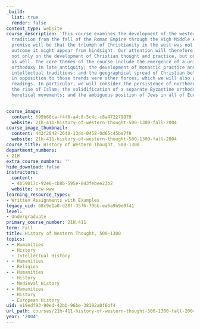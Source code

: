 ```yaml
---
_build:
  list: true
  render: false
content_type: website
course_description: 'This course examines the development of the western intellectual
  tradition from the fall of the Roman Empire through the High Middle Ages. Our basic
  premise will be that the triumph of Christianity in the west was not the inevitable
  outcome it might appear from hindsight. Our attention will therefore be focused
  not only on the development of Christian thought and practice, but on its challengers
  as well. The core themes of the course include the emergence of a uniform Christian
  orthodoxy in late antiquity; the development of monastic practice and its attendant
  intellectual traditions; and the geographical spread of Christian beliefs. Working
  in opposition to those trends were other forces, which we will also address in our
  readings. In particular, we will consider the persistence of northern paganism;
  the rise of Islam; the solidification of a separate Byzantine orthodoxy; indigenous
  heretical movements; and the ambiguous position of Jews in all of European society.

  '
course_image:
  content: 699b66ca-f4f6-a4c8-5c4c-c8a472279079
  website: 21h-411-history-of-western-thought-500-1300-fall-2004
course_image_thumbnail:
  content: 443f2042-2640-13dd-0458-0d65c45be7f0
  website: 21h-411-history-of-western-thought-500-1300-fall-2004
course_title: History of Western Thought, 500-1300
department_numbers:
- 21H
extra_course_numbers: ''
hide_download: false
instructors:
  content:
  - 4b59017c-92e6-cb8b-595e-843febee23b2
  website: ocw-www
learning_resource_types:
- Written Assignments with Examples
legacy_uid: 08c9e1a0-d28f-3576-70bb-ea6a9b9e0f41
level:
- Undergraduate
primary_course_number: 21H.411
term: Fall
title: History of Western Thought, 500-1300
topics:
- - Humanities
  - History
  - Intellectual History
- - Humanities
  - Religion
- - Humanities
  - History
  - Medieval History
- - Humanities
  - History
  - European History
uid: e19edf93-90ed-42bb-96be-38192a0f6bf4
url_path: courses/21h-411-history-of-western-thought-500-1300-fall-2004
year: '2004'
---
```

